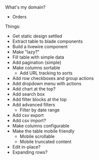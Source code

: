 What's my domain?
* Orders

Things:
* Get static design settled
* Extract table to blade components
* Build a livewire component
* Make "lazy?"
* Fill table with simple data
* Add pagination (simple)
* Make columns sortable
    * Add URL tracking to sorts
* Add row checkboxes and group actions
* Add dropdown menu with actions
* Add chart at the top?
* Add search box
* Add filter blocks at the top
* Add advanced filters
    * Filter by date range
* Add csv export
* Add csv import?
* Make columns configurable
* Make the table mobile friendly
    * Mobile scrollable
    * Mobile truncated content
* Edit in-place?
* Expanding rows?
